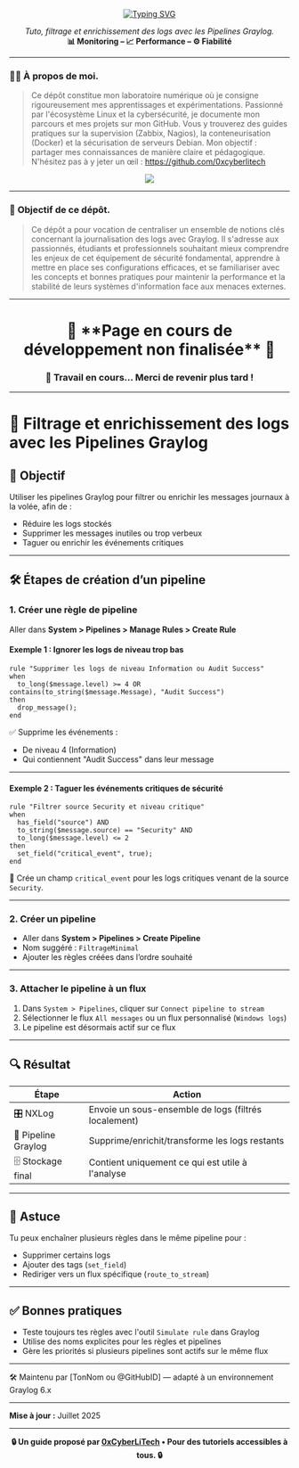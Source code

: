 <div align="center">
<a href="https://github.com/0xCyberLiTech">
  <img src="https://readme-typing-svg.herokuapp.com?font=Fira+Code&size=32&pause=1000&color=D14A4A&center=true&vCenter=true&width=1000&lines=SUPERVISION+CENTRALISÉE+AVEC+GRAYLOG;Détection+des+menaces+•+Logs+structurés+•+Alertes;Tutoriel+pédagogique+100%+Debian+12" alt="Typing SVG" />
</a>

<p align="center">
  <em>Tuto, filtrage et enrichissement des logs avec les Pipelines Graylog.</em><br>
  <b>📊 Monitoring – 📈 Performance – ⚙️ Fiabilité</b>
</p>

</div>

---

### 👨‍💻 **À propos de moi.**

> Ce dépôt constitue mon laboratoire numérique où je consigne rigoureusement mes apprentissages et expérimentations.
> Passionné par l'écosystème Linux et la cybersécurité, je documente mon parcours et mes projets sur mon GitHub.
> Vous y trouverez des guides pratiques sur la supervision (Zabbix, Nagios), la conteneurisation (Docker) et la sécurisation de serveurs Debian.
> Mon objectif : partager mes connaissances de manière claire et pédagogique.
> N'hésitez pas à y jeter un œil : https://github.com/0xcyberlitech

<p align="center">
  <a href="https://skillicons.dev">
    <img src="https://skillicons.dev/icons?i=linux,debian,bash,docker,nginx,grafana,prometheus,git,vim" />
  </a>
</p>

---

### 🎯 **Objectif de ce dépôt.**

> Ce dépôt a pour vocation de centraliser un ensemble de notions clés concernant la journalisation des logs avec Graylog. Il s'adresse aux passionnés, étudiants et professionnels souhaitant mieux comprendre les enjeux de cet équipement de
> sécurité fondamental, apprendre à mettre en place ses configurations efficaces, et se familiariser avec les concepts et bonnes pratiques pour maintenir la performance et la stabilité de leurs systèmes
> d'information face aux menaces externes.

---

<h1 align="center"> 🚧 **Page en cours de développement non finalisée** 🚧</h1>
<h3 align="center"> 🔧 Travail en cours... Merci de revenir plus tard !</h3>

---

# 🧩 Filtrage et enrichissement des logs avec les Pipelines Graylog

## 🎯 Objectif

Utiliser les pipelines Graylog pour filtrer ou enrichir les messages journaux à la volée, afin de :
- Réduire les logs stockés
- Supprimer les messages inutiles ou trop verbeux
- Taguer ou enrichir les événements critiques

---

## 🛠️ Étapes de création d’un pipeline

### 1. Créer une règle de pipeline

Aller dans **System > Pipelines > Manage Rules > Create Rule**

#### Exemple 1 : Ignorer les logs de niveau trop bas

```pipelinerule
rule "Supprimer les logs de niveau Information ou Audit Success"
when
  to_long($message.level) >= 4 OR contains(to_string($message.Message), "Audit Success")
then
  drop_message();
end
```

✅ Supprime les événements :
- De niveau 4 (Information)
- Qui contiennent "Audit Success" dans leur message

---

#### Exemple 2 : Taguer les événements critiques de sécurité

```pipelinerule
rule "Filtrer source Security et niveau critique"
when
  has_field("source") AND
  to_string($message.source) == "Security" AND
  to_long($message.level) <= 2
then
  set_field("critical_event", true);
end
```

🎯 Crée un champ `critical_event` pour les logs critiques venant de la source `Security`.

---

### 2. Créer un pipeline

- Aller dans **System > Pipelines > Create Pipeline**
- Nom suggéré : `FiltrageMinimal`
- Ajouter les règles créées dans l’ordre souhaité

---

### 3. Attacher le pipeline à un flux

1. Dans `System > Pipelines`, cliquer sur `Connect pipeline to stream`
2. Sélectionner le flux `All messages` ou un flux personnalisé (`Windows logs`)
3. Le pipeline est désormais actif sur ce flux

---

## 🔍 Résultat

| Étape                     | Action                                                       |
|--------------------------|--------------------------------------------------------------|
| 🎛 NXLog                 | Envoie un sous-ensemble de logs (filtrés localement)         |
| 🧩 Pipeline Graylog      | Supprime/enrichit/transforme les logs restants               |
| 🗄️ Stockage final       | Contient uniquement ce qui est utile à l'analyse             |

---

## 🧠 Astuce

Tu peux enchaîner plusieurs règles dans le même pipeline pour :
- Supprimer certains logs
- Ajouter des tags (`set_field`)
- Rediriger vers un flux spécifique (`route_to_stream`)

---

## ✅ Bonnes pratiques

- Teste toujours tes règles avec l'outil `Simulate rule` dans Graylog
- Utilise des noms explicites pour les règles et pipelines
- Gère les priorités si plusieurs pipelines sont actifs sur le même flux

---

🛠 Maintenu par [TonNom ou @GitHubID] — adapté à un environnement Graylog 6.x

---

**Mise à jour :** Juillet 2025

---

<p align="center">
  <b>🔒 Un guide proposé par <a href="https://github.com/0xCyberLiTech">0xCyberLiTech</a> • Pour des tutoriels accessibles à tous. 🔒</b>
</p>




